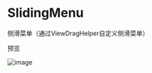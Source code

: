 # SlidingMenu
侧滑菜单（通过ViewDragHelper自定义侧滑菜单）

预览

![image](https://github.com/dgyqll/SlidngMenu/blob/master/app/src/main/res/drawable/20170613.gif)
